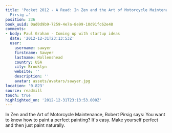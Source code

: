 ```yaml
---
title: 'Pocket 2012 - A Read: In Zen and the Art of Motorcycle Maintenance, Robert
  Pirsig …'
position: 236
book_uuid: 0ad0d9b9-7259-4e7a-8e99-10d91fc62e48
comments:
- body: Paul Graham - Coming up with startup ideas
  date: '2012-12-31T23:13:53Z'
  user:
    username: sawyer
    firstname: Sawyer
    lastname: Hollenshead
    country: USA
    city: Brooklyn
    website: ''
    description: ''
    avatar: assets/avatars/sawyer.jpg
location: '0.823'
source: readmill
touch: true
highlighted_on: '2012-12-31T23:13:53.000Z'
---
```


In Zen and the Art of Motorcycle Maintenance, Robert Pirsig says: You want to know how to paint a perfect painting? It's easy. Make yourself perfect and then just paint naturally.